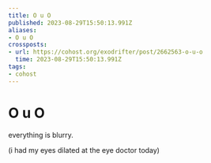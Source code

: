 ```yaml
---
title: O u O
published: 2023-08-29T15:50:13.991Z
aliases:
- O u O
crossposts:
- url: https://cohost.org/exodrifter/post/2662563-o-u-o
  time: 2023-08-29T15:50:13.991Z
tags:
- cohost
---
```


# O u O

everything is blurry.

(i had my eyes dilated at the eye doctor today)
